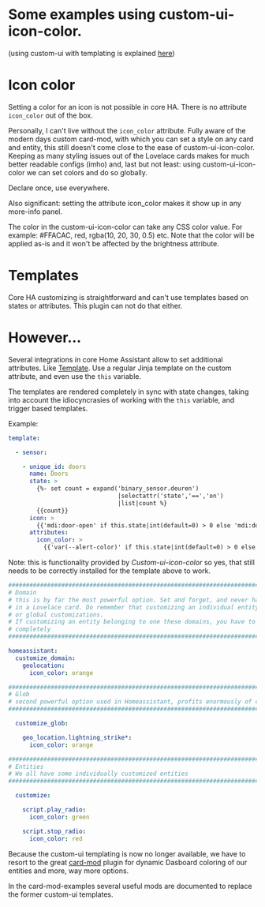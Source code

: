 # Some examples using custom-ui-icon-color.
(using custom-ui with templating is explained [here](https://github.com/Mariusthvdb/custom-ui/blob/master/EXAMPLES.md))

# Icon color

Setting a color for an icon is not possible in core HA. There is no attribute `icon_color` out of the box.

Personally, I can't live without the `icon_color` attribute. Fully aware of the modern days custom card-mod, with which you can set a style on any card and entity, this still doesn't come close to the ease of custom-ui-icon-color. 
Keeping as many styling issues out of the Lovelace cards makes for much better readable configs (imho) and, last but not least: using custom-ui-icon-color we can set colors and do so globally. 

Declare once, use everywhere. 

Also significant: setting the attribute icon_color makes it show up in any more-info panel.

The color in the custom-ui-icon-color can take any CSS color value. For example: #FFACAC, red, rgba(10, 20, 30, 0.5) etc.
Note that the color will be applied as-is and it won't be affected by the brightness attribute.

# Templates
Core HA customizing is straightforward and can't use templates based on states or attributes. This plugin can not do that either. 

# However...

Several integrations in core Home Assistant allow to set additional attributes. Like [Template](https://www.home-assistant.io/integrations/template/#attributes).
Use a regular Jinja template on the custom attribute, and even use the `this` variable.
 
The templates are rendered completely in sync with state changes, taking into account the idiocyncrasies of working with the `this` variable, and trigger based templates.
 
Example:

```yaml
template:

  - sensor:

    - unique_id: doors
      name: Doors
      state: >
        {%- set count = expand('binary_sensor.deuren')
                               |selectattr('state','==','on')
                               |list|count %}
        {{count}}
      icon: >
        {{'mdi:door-open' if this.state|int(default=0) > 0 else 'mdi:door-closed'}}
      attributes:
        icon_color: >
          {{'var(--alert-color)' if this.state|int(default=0) > 0 else 'var(--primary-color)'}}
```
Note: this is functionality provided by *Custom-ui-icon-color* so yes, that still needs to be correctly installed for the template above to work.


```yaml
##########################################################################################
# Domain
# this is by far the most powerful option. Set and forget, and never have to set any Style
# in a Lovelace card. Do remember that customizing an individual entity overrides domain
# or global customizations.
# If customizing an entity belonging to one these domains, you have to customize it
# completely
##########################################################################################

homeassistant:
  customize_domain:
    geolocation:
      icon_color: orange

##########################################################################################
# Glob
# second powerful option used in Homeassistant, profits enormously of custom-ui.
##########################################################################################

  customize_glob:

    geo_location.lightning_strike*:
      icon_color: orange

##########################################################################################
# Entities
# We all have some individually customized entities
##########################################################################################

  customize:

    script.play_radio:
      icon_color: green

    script.stop_radio:
      icon_color: red
```

Because the custom-ui templating is now no longer available, we have to resort to the great [card-mod](https://github.com/thomasloven/lovelace-card-mod) plugin for dynamic Dasboard coloring of our entities and more, way more options.

In the card-mod-examples several useful mods are documented to replace the former custom-ui templates. 
